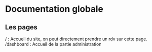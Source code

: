 # Documentation globale

## Les pages

/ : Accueil du site, on peut directement prendre un rdv sur cette page.
/dashboard : Accueil de la partie administration

